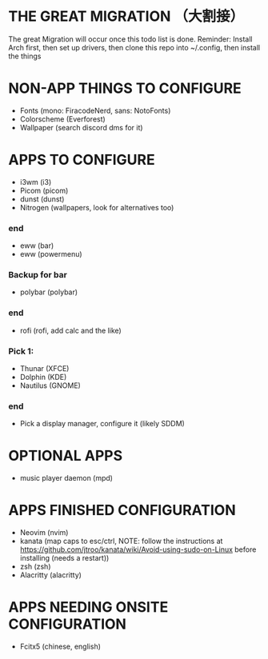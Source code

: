 # THE GREAT MIGRATION （大割接）
The great Migration will occur once this todo list is done.
Reminder: Install Arch first, then set up drivers, then clone this repo into ~/.config, then install the things

# NON-APP THINGS TO CONFIGURE
- Fonts (mono: FiracodeNerd, sans: NotoFonts)
- Colorscheme (Everforest)
- Wallpaper (search discord dms for it)

# APPS TO CONFIGURE
- i3wm (i3)
- Picom (picom)
- dunst (dunst)
- Nitrogen (wallpapers, look for alternatives too)
### end
- eww (bar)
- eww (powermenu)
### Backup for bar
- polybar (polybar)
### end
- rofi (rofi, add calc and the like)
### Pick 1:
- Thunar (XFCE)
- Dolphin (KDE)
- Nautilus (GNOME)
### end
- Pick a display manager, configure it (likely SDDM)

# OPTIONAL APPS
- music player daemon (mpd)

# APPS FINISHED CONFIGURATION
- Neovim (nvim)
- kanata (map caps to esc/ctrl, NOTE: follow the instructions at https://github.com/jtroo/kanata/wiki/Avoid-using-sudo-on-Linux before installing (needs a restart))
- zsh (zsh)
- Alacritty (alacritty)

# APPS NEEDING ONSITE CONFIGURATION
- Fcitx5 (chinese, english)
